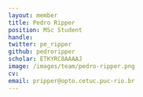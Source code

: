 ```yaml
---
layout: member
title: Pedro Ripper
position: MSc Student
handle: 
twitter: pe_ripper
github: pedroripper
scholar: ETKYRC8AAAAJ
image: /images/team/pedro-ripper.png
cv: 
email: pripper@opto.cetuc.puc-rio.br
---
```



